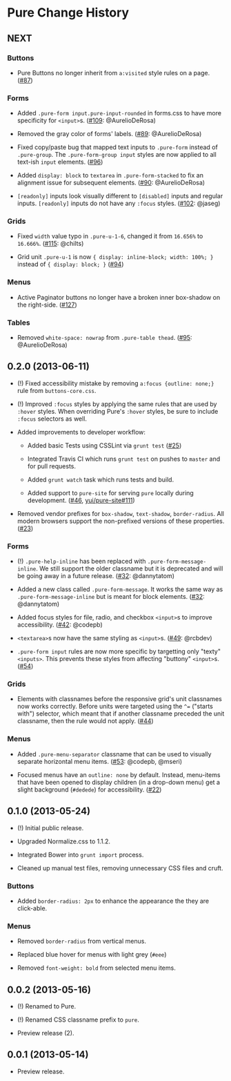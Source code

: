 Pure Change History
===================

NEXT
----

### Buttons

* Pure Buttons no longer inherit from `a:visited` style rules on a page.
  ([#87][])

### Forms

* Added `.pure-form input.pure-input-rounded` in forms.css to have more
  specificity for `<input>`s. ([#109][]: @AurelioDeRosa)

* Removed the gray color of forms' labels. ([#89][]: @AurelioDeRosa)

* Fixed copy/paste bug that mapped text inputs to `.pure-form` instead of
  `.pure-group`. The `.pure-form-group input` styles are now applied to all
  text-ish `input` elements. ([#96][])

* Added `display: block` to `textarea` in `.pure-form-stacked` to fix an
  alignment issue for subsequent elements. ([#90][]: @AurelioDeRosa)

* `[readonly]` inputs look visually different to `[disabled]` inputs and
  regular inputs. `[readonly]` inputs do not have any `:focus` styles.
  ([#102][]: @jaseg)

### Grids

* Fixed `width` value typo in `.pure-u-1-6`, changed it from `16.656%` to
  `16.666%`. ([#115][]: @chilts)

* Grid unit `.pure-u-1` is now `{ display: inline-block; width: 100%; }` instead
  of `{ display: block; }` ([#94][])

### Menus

* Active Paginator buttons no longer have a broken inner box-shadow on the
  right-side. ([#127][])

### Tables

* Removed `white-space: nowrap` from `.pure-table thead`.
  ([#95][]: @AurelioDeRosa)


[#87]: https://github.com/yui/pure/issues/87
[#89]: https://github.com/yui/pure/issues/89
[#90]: https://github.com/yui/pure/issues/90
[#94]: https://github.com/yui/pure/issues/94
[#95]: https://github.com/yui/pure/issues/95
[#96]: https://github.com/yui/pure/issues/96
[#102]: https://github.com/yui/pure/issues/102
[#109]: https://github.com/yui/pure/issues/109
[#115]: https://github.com/yui/pure/issues/115
[#127]: https://github.com/yui/pure/issues/127


0.2.0 (2013-06-11)
------------------

* (!) Fixed accessibility mistake by removing `a:focus {outline: none;}` rule
  from `buttons-core.css`.

* (!) Improved `:focus` styles by applying the same rules that are used by
  `:hover` styles. When overriding Pure's `:hover` styles, be sure to include
  `:focus` selectors as well.

* Added improvements to developer workflow:

    * Added basic Tests using CSSLint via `grunt test` ([#25][])

    * Integrated Travis CI which runs `grunt test` on pushes to `master` and for
      pull requests.

    * Added `grunt watch` task which runs tests and build.

    * Added support to `pure-site` for serving `pure` locally during
      development. ([#46][], [yui/pure-site#111][])

* Removed vendor prefixes for `box-shadow`, `text-shadow`, `border-radius`. All
  modern browsers support the non-prefixed versions of these properties.
  ([#23][])

### Forms

* (!) `.pure-help-inline` has been replaced with `.pure-form-message-inline`. We
  still support the older classname but it is deprecated and will be going away
  in a future release. ([#32][]: @dannytatom)

* Added a new class called `.pure-form-message`. It works the same way as
  `.pure-form-message-inline` but is meant for block elements.
  ([#32][]: @dannytatom)

* Added focus styles for file, radio, and checkbox `<input>`s to improve
  accessibility. ([#42][]: @codepb)

* `<textarea>`s now have the same styling as `<input>`s. ([#49][]: @rcbdev)

* `.pure-form input` rules are now more specific by targetting only "texty"
  `<inputs>`. This prevents these styles from affecting "buttony" `<input>`s.
  ([#54][])

### Grids

* Elements with classnames before the responsive grid's unit classnames now
  works correctly. Before units were targeted using the `^=` ("starts with")
  selector, which meant that if another classname preceded the unit classname,
  then the rule would not apply. ([#44][])

### Menus

* Added `.pure-menu-separator` classname that can be used to visually
  separate horizontal menu items. ([#53][]: @codepb, @mseri)

* Focused menus have an `outline: none` by default. Instead, menu-items that
  have been opened to display children (in a drop-down menu) get a slight
  background (`#dedede`) for accessibility. ([#22][])


[#22]: https://github.com/yui/pure/issues/22
[#23]: https://github.com/yui/pure/issues/23
[#25]: https://github.com/yui/pure/issues/25
[#32]: https://github.com/yui/pure/issues/32
[#42]: https://github.com/yui/pure/issues/42
[#44]: https://github.com/yui/pure/issues/44
[#46]: https://github.com/yui/pure/issues/46
[#49]: https://github.com/yui/pure/issues/49
[#53]: https://github.com/yui/pure/issues/53
[#54]: https://github.com/yui/pure/issues/54

[yui/pure-site#111]: https://github.com/yui/pure-site/issues/111


0.1.0 (2013-05-24)
------------------

* (!) Initial public release.

* Upgraded Normalize.css to 1.1.2.

* Integrated Bower into `grunt import` process.

* Cleaned up manual test files, removing unnecessary CSS files and cruft.

### Buttons

* Added `border-radius: 2px` to enhance the appearance the they are click-able.

### Menus

* Removed `border-radius` from vertical menus.

* Replaced blue hover for menus with light grey (`#eee`)

* Removed `font-weight: bold` from selected menu items.


0.0.2 (2013-05-16)
------------------

* (!) Renamed to Pure.

* (!) Renamed CSS classname prefix to `pure`.

* Preview release (2).


0.0.1 (2013-05-14)
------------------

* Preview release.
